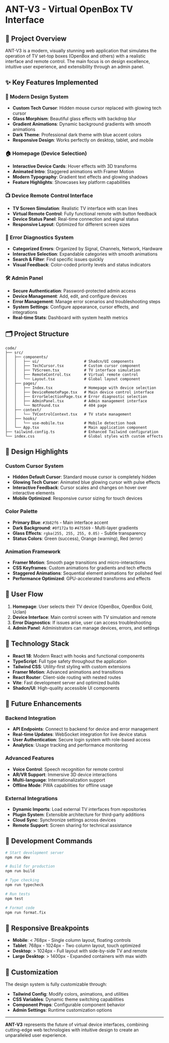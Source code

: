 # ANT-V3 - Virtual OpenBox TV Interface

## 🎯 Project Overview

ANT-V3 is a modern, visually stunning web application that simulates the operation of TV set-top boxes (OpenBox and others) with a realistic interface and remote control. The main focus is on design excellence, intuitive user experience, and extensibility through an admin panel.

## ✨ Key Features Implemented

### 🎨 Modern Design System

- **Custom Tech Cursor**: Hidden mouse cursor replaced with glowing tech cursor
- **Glass Morphism**: Beautiful glass effects with backdrop blur
- **Gradient Animations**: Dynamic background gradients with smooth animations
- **Dark Theme**: Professional dark theme with blue accent colors
- **Responsive Design**: Works perfectly on desktop, tablet, and mobile

### 🏠 Homepage (Device Selection)

- **Interactive Device Cards**: Hover effects with 3D transforms
- **Animated Intro**: Staggered animations with Framer Motion
- **Modern Typography**: Gradient text effects and glowing shadows
- **Feature Highlights**: Showcases key platform capabilities

### 📺 Device Remote Control Interface

- **TV Screen Simulation**: Realistic TV interface with scan lines
- **Virtual Remote Control**: Fully functional remote with button feedback
- **Device Status Panel**: Real-time connection and signal status
- **Responsive Layout**: Optimized for different screen sizes

### 🔧 Error Diagnostics System

- **Categorized Errors**: Organized by Signal, Channels, Network, Hardware
- **Interactive Selection**: Expandable categories with smooth animations
- **Search & Filter**: Find specific issues quickly
- **Visual Feedback**: Color-coded priority levels and status indicators

### 🛠️ Admin Panel

- **Secure Authentication**: Password-protected admin access
- **Device Management**: Add, edit, and configure devices
- **Error Management**: Manage error scenarios and troubleshooting steps
- **System Settings**: Configure appearance, cursor effects, and integrations
- **Real-time Stats**: Dashboard with system health metrics

## 🗂️ Project Structure

```
code/
├── src/
│   ├── components/
│   │   ├── ui/                    # Shadcn/UI components
│   │   ├── TechCursor.tsx         # Custom cursor component
│   │   ├── TVScreen.tsx           # TV interface simulation
│   │   ├── RemoteControl.tsx      # Virtual remote control
│   │   └── Layout.tsx             # Global layout component
│   ├── pages/
│   │   ├── Index.tsx              # Homepage with device selection
│   │   ├── DeviceRemotePage.tsx   # Main device control interface
│   │   ├── ErrorSelectionPage.tsx # Error diagnostic selection
│   │   ├── AdminPanel.tsx         # Admin management interface
│   │   └── NotFound.tsx           # 404 page
│   ├── context/
│   │   └── TVControlContext.tsx   # TV state management
│   ├── hooks/
│   │   └── use-mobile.tsx         # Mobile detection hook
│   └── App.tsx                    # Main application component
├── tailwind.config.ts             # Enhanced Tailwind configuration
└── index.css                      # Global styles with custom effects
```

## 🎨 Design Highlights

### Custom Cursor System

- **Hidden Default Cursor**: Standard mouse cursor is completely hidden
- **Glowing Tech Cursor**: Animated blue glowing cursor with pulse effects
- **Interactive Feedback**: Cursor scales and changes on hover over interactive elements
- **Mobile Optimized**: Responsive cursor sizing for touch devices

### Color Palette

- **Primary Blue**: `#3b82f6` - Main interface accent
- **Dark Background**: `#0f172a` to `#475569` - Multi-layer gradients
- **Glass Effects**: `rgba(255, 255, 255, 0.05)` - Subtle transparency
- **Status Colors**: Green (success), Orange (warning), Red (error)

### Animation Framework

- **Framer Motion**: Smooth page transitions and micro-interactions
- **CSS Keyframes**: Custom animations for gradients and tech effects
- **Staggered Animations**: Sequential element animations for polished feel
- **Performance Optimized**: GPU-accelerated transforms and effects

## 🔄 User Flow

1. **Homepage**: User selects their TV device (OpenBox, OpenBox Gold, Uclan)
2. **Device Interface**: Main control screen with TV simulation and remote
3. **Error Diagnostics**: If issues arise, user can access troubleshooting
4. **Admin Panel**: Administrators can manage devices, errors, and settings

## 🚀 Technology Stack

- **React 18**: Modern React with hooks and functional components
- **TypeScript**: Full type safety throughout the application
- **Tailwind CSS**: Utility-first styling with custom extensions
- **Framer Motion**: Advanced animations and transitions
- **React Router**: Client-side routing with nested routes
- **Vite**: Fast development server and optimized builds
- **Shadcn/UI**: High-quality accessible UI components

## 🎯 Future Enhancements

### Backend Integration

- **API Endpoints**: Connect to backend for device and error management
- **Real-time Updates**: WebSocket integration for live device status
- **User Authentication**: Secure login system with role-based access
- **Analytics**: Usage tracking and performance monitoring

### Advanced Features

- **Voice Control**: Speech recognition for remote control
- **AR/VR Support**: Immersive 3D device interactions
- **Multi-language**: Internationalization support
- **Offline Mode**: PWA capabilities for offline usage

### External Integrations

- **Dynamic Imports**: Load external TV interfaces from repositories
- **Plugin System**: Extensible architecture for third-party additions
- **Cloud Sync**: Synchronize settings across devices
- **Remote Support**: Screen sharing for technical assistance

## 🔧 Development Commands

```bash
# Start development server
npm run dev

# Build for production
npm run build

# Type checking
npm run typecheck

# Run tests
npm test

# Format code
npm run format.fix
```

## 📱 Responsive Breakpoints

- **Mobile**: < 768px - Single column layout, floating controls
- **Tablet**: 768px - 1024px - Two column layout, touch optimized
- **Desktop**: > 1024px - Full layout with side-by-side TV and remote
- **Large Desktop**: > 1400px - Expanded containers with max width

## 🎨 Customization

The design system is fully customizable through:

- **Tailwind Config**: Modify colors, animations, and utilities
- **CSS Variables**: Dynamic theme switching capabilities
- **Component Props**: Configurable component behavior
- **Admin Settings**: Runtime customization options

---

**ANT-V3** represents the future of virtual device interfaces, combining cutting-edge web technologies with intuitive design to create an unparalleled user experience.
